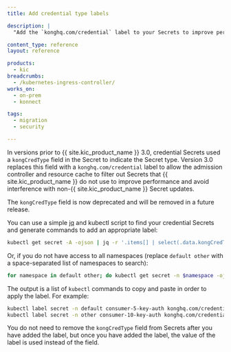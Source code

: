 ```yaml
---
title: Add credential type labels

description: |
  "Add the `konghq.com/credential` label to your Secrets to improve performance and security."

content_type: reference
layout: reference

products:
  - kic
breadcrumbs: 
  - /kubernetes-ingress-controller/
works_on:
  - on-prem
  - konnect

tags:
  - migration
  - security

---
```


In versions prior to {{ site.kic_product_name }} 3.0, credential Secrets used a `kongCredType` field in the Secret to indicate the Secret type. Version 3.0 replaces this field with a `konghq.com/credential` label to allow the admission controller and resource cache to filter out Secrets that {{ site.kic_product_name }} do not use to improve performance and avoid interference with non-{{ site.kic_product_name }} Secret updates.

The `kongCredType` field is now deprecated and will be removed in a future release.

You can use a simple [jq](https://jqlang.github.io/jq/) and kubectl script to find your credential Secrets and generate commands to add an appropriate label:

```bash
kubectl get secret -A -ojson | jq -r '.items[] | select(.data.kongCredType != null) | "kubectl label secret -n \(.metadata.namespace) \(.metadata.name) konghq.com/credential=\(.data.kongCredType | @base64d )"'
```

Or, if you do not have access to all namespaces (replace `default other` with a space-separated list of namespaces to search):

```bash
for namespace in default other; do kubectl get secret -n $namespace -ojson | jq -r '.items[] | select(.data.kongCredType != null) | "kubectl label secret -n \(.metadata.namespace) \(.metadata.name) konghq.com/credential=\(.data.kongCredType | @base64d )"'; done
```

The output is a list of `kubectl` commands to copy and paste in order to apply the label. For example:

```bash
kubectl label secret -n default consumer-5-key-auth konghq.com/credential=key-auth
kubectl label secret -n other consumer-10-key-auth konghq.com/credential=bee-auth
```

You do not need to remove the `kongCredType` field from Secrets after you have
added the label, but once you have added the label, the value of the label is used instead of the field.